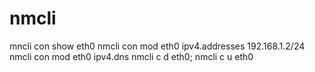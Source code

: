 nmcli
========================
mncli con show eth0
nmcli con mod eth0 ipv4.addresses 192.168.1.2/24
nmcli con mod eth0 ipv4.dns 
nmcli c d eth0; nmcli c u eth0
